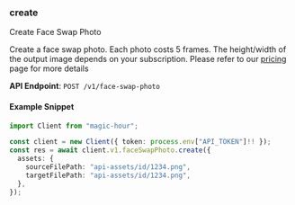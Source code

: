 
### create <a name="create"></a>
Create Face Swap Photo

Create a face swap photo. Each photo costs 5 frames. The height/width of the output image depends on your subscription. Please refer to our [pricing](/pricing) page for more details

**API Endpoint**: `POST /v1/face-swap-photo`

#### Example Snippet

```typescript
import Client from "magic-hour";

const client = new Client({ token: process.env["API_TOKEN"]!! });
const res = await client.v1.faceSwapPhoto.create({
  assets: {
    sourceFilePath: "api-assets/id/1234.png",
    targetFilePath: "api-assets/id/1234.png",
  },
});
```
